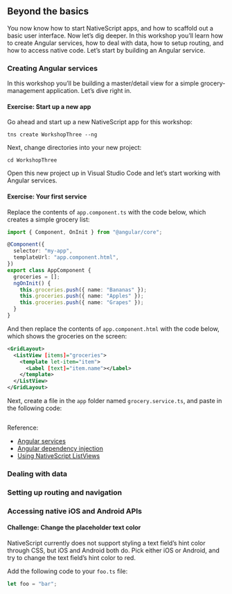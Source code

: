 ## Beyond the basics

You now know how to start NativeScript apps, and how to scaffold out a basic user interface. Now let’s dig deeper. In this workshop you’ll learn how to create Angular services, how to deal with data, how to setup routing, and how to access native code. Let’s start by building an Angular service.

### Creating Angular services

In this workshop you’ll be building a master/detail view for a simple grocery-management application. Let’s dive right in.

<h4 class="exercise-start">
    <b>Exercise</b>: Start up a new app
</h4>

Go ahead and start up a new NativeScript app for this workshop:

```
tns create WorkshopThree --ng
```

Next, change directories into your new project:

```
cd WorkshopThree
```

<div class="exercise-end"></div>

Open this new project up in Visual Studio Code and let’s start working with Angular services.

<h4 class="exercise-start">
    <b>Exercise</b>: Your first service
</h4>

Replace the contents of `app.component.ts` with the code below, which creates a simple grocery list:

``` TypeScript
import { Component, OnInit } from "@angular/core";

@Component({
  selector: "my-app",
  templateUrl: "app.component.html",
})
export class AppComponent {
  groceries = [];
  ngOnInit() {
    this.groceries.push({ name: "Bananas" });
    this.groceries.push({ name: "Apples" });
    this.groceries.push({ name: "Grapes" });
  }
}
```

And then replace the contents of `app.component.html` with the code below, which shows the groceries on the screen:

``` XML
<GridLayout>
  <ListView [items]="groceries">
    <template let-item="item">
      <Label [text]="item.name"></Label>
    </template>
  </ListView>
</GridLayout>
```

Next, create a file in the `app` folder named `grocery.service.ts`, and paste in the following code:

``` TypeScript

```

<div class="exercise-end"></div>



Reference:

- [Angular services](https://angular.io/docs/ts/latest/tutorial/toh-pt4.html)
- [Angular dependency injection](https://angular.io/docs/ts/latest/guide/dependency-injection.html)
- [Using NativeScript ListViews](https://docs.nativescript.org/angular/ui/list-view.html)

### Dealing with data

### Setting up routing and navigation

### Accessing native iOS and Android APIs

<h4 class="exercise-start">
    <b>Challenge</b>: Change the placeholder text color
</h4>

NativeScript currently does not support styling a text field’s hint color through CSS, but iOS and Android both do. Pick either iOS or Android, and try to change the text field’s hint color to red.

<div class="solution-start"></div>

Add the following code to your `foo.ts` file:

``` TypeScript
let foo = "bar";
```

<div class="solution-end"></div>

<div class="exercise-end"></div>
